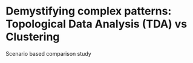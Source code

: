 # Demystifying complex patterns: Topological Data Analysis (TDA) vs Clustering
Scenario based comparison study 
